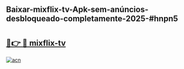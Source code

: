 ## Baixar-mixflix-tv-Apk-sem-anúncios-desbloqueado-completamente-2025-#hnpn5

# <h2><a href="https://ainizakaria.my?title=mixflix-tv&ref=20M">🔗👉 🔴 mixflix-tv</a></h2>

[![acn](https://github.com/user-attachments/assets/0f9c940e-d8b0-45ae-aac7-cd30a18b3e1c)](https://ainizakaria.my?title=mixflix-tv&ref=20M)

